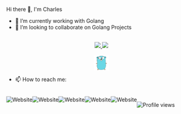 Hi there 👋, I'm Charles

- 🌱 I’m currently working with Golang
- 👯 I’m looking to collaborate on Golang Projects

<div align="center"><br>
    <a href="https://github.com/ihechiwilliams">
        <img height="180em" src="https://github-readme-stats.vercel.app/api?username=charleyvibez&show_icons=true&theme=github_dark&include_all_commits=true"/>
        <img height="180em" src="https://github-readme-stats.vercel.app/api/top-langs/?username=charleyvibez&layout=compact&langs_count=8&theme=github_dark&include_all_commits=true&count_private=true"/>
    </a>
</div>

<div style="display: inline_block" align="center"><br>
    <img align="center" height="40" width="40" src="https://raw.githubusercontent.com/devicons/devicon/master/icons/go/go-original.svg">
    
</div>

- 📫 How to reach me:
<div style="display: inline_block" align="center"><br>
    <a href="https://github.com/ihechiwilliams/public"><img height="32" align="left" alt="Website" src="https://img.shields.io/badge/GitHub-100000?style=for-the-badge&logo=github&logoColor=white" /></a>
    <a href="https://www.linkedin.com/in/ihechiwilliams/"><img height="32" align="left" alt="Website" src="https://img.shields.io/badge/LinkedIn-0077B5?style=for-the-badge&logo=linkedin&logoColor=white" /></a>
    <a href="https://ihechiwilliams.hashnode.dev/"><img height="32" align="left" alt="Website" src="https://img.shields.io/badge/Hashnode-12100E?style=for-the-badge&logo=hashnode&logoColor=white" /></a>
    <a href=https://twitter.com/ihechiwilliams"><img height="32" align="left" alt="Website" src="https://img.shields.io/badge/Twitter-0077B5?style=for-the-badge&logo=twitter&logoColor=white" /></a>
    <a href="mailto:charlesclinton2003@gmail.com"><img height="32" align="left" alt="Website" src="https://img.shields.io/badge/Gmail-12100a?style=for-the-badge&logo=gmail&logoColor=white" /></a>
</div>

![Profile views](https://gpvc.arturio.dev/ihechiwilliams)
